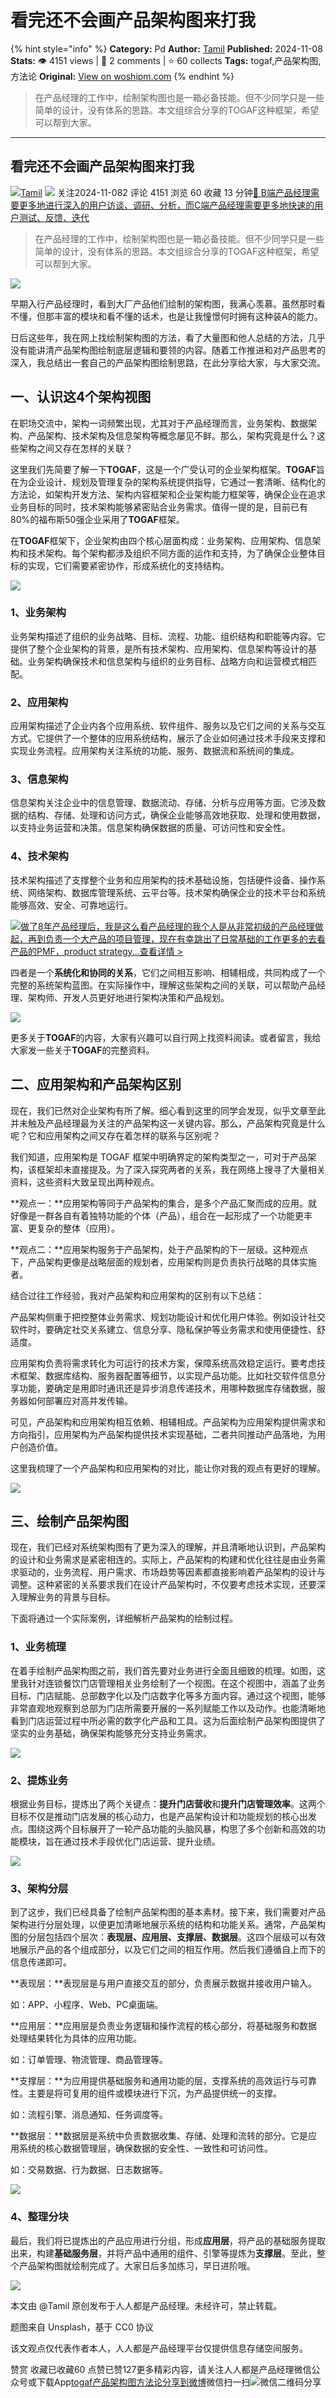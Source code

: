 # 看完还不会画产品架构图来打我
{% hint style="info" %}
**Category:** Pd
**Author:** [Tamil](https://www.woshipm.com/u/1354978)
**Published:** 2024-11-08  
**Stats:** 👁️ 4151 views | 💬 2 comments | ⭐ 60 collects
**Tags:** togaf,产品架构图,方法论
**Original:** [View on woshipm.com](https://www.woshipm.com/pd/6137754.html)
{% endhint %}
> 在产品经理的工作中，绘制架构图也是一箱必备技能。但不少同学只是一些简单的设计，没有体系的思路。本文组综合分享的TOGAF这种框架，希望可以帮到大家。

---

## 看完还不会画产品架构图来打我

[![](https://static.woshipm.com/view/woshipm_api_def_20241108110959_1658.jpg?imageView2/1/w/72/h/72/q/100)](https://www.woshipm.com/u/1354978)[Tamil](https://www.woshipm.com/u/1354978) ![](https://static.woshipm.com/tag/1101_1@2x.png) 关注2024-11-082 评论 4151 浏览 60 收藏 13 分钟[🔗 B端产品经理需要更多地进行深入的用户访谈、调研、分析，而C端产品经理需要更多地快速的用户测试、反馈、迭代](https://ke.qidianla.com/courses/bcpm)

> 在产品经理的工作中，绘制架构图也是一箱必备技能。但不少同学只是一些简单的设计，没有体系的思路。本文组综合分享的TOGAF这种框架，希望可以帮到大家。

![](https://image.woshipm.com/2023/04/13/37033ad4-d9de-11ed-8d63-00163e0b5ff3.jpg)

早期入行产品经理时，看到大厂产品他们绘制的架构图，我满心羡慕。虽然那时看不懂，但那丰富的模块和看不懂的话术，也是让我憧憬何时拥有这种装A的能力。

日后这些年，我在网上找绘制架构图的方法，看了大量图和他人总结的方法，几乎没有能讲清产品架构图绘制底层逻辑和要领的内容。随着工作推进和对产品思考的深入，我总结出一套自己的产品架构图绘制思路，在此分享给大家，与大家交流。

## 一、认识这4个架构视图

在职场交流中，架构一词频繁出现，尤其对于产品经理而言，业务架构、数据架构、产品架构、技术架构及信息架构等概念屡见不鲜。那么，架构究竟是什么？这些架构之间又存在怎样的关联？

这里我们先简要了解一下**TOGAF**，这是一个广受认可的企业架构框架。**TOGAF**旨在为企业设计、规划及管理复杂的架构系统提供指导，它通过一套清晰、结构化的方法论，如架构开发方法、架构内容框架和企业架构能力框架等，确保企业在追求业务目标的同时，技术架构能够紧密贴合业务需求。值得一提的是，目前已有80%的福布斯50强企业采用了**TOGAF**框架。

在**TOGAF**框架下，企业架构由四个核心层面构成：业务架构、应用架构、信息架构和技术架构。每个架构都涉及组织不同方面的运作和支持，为了确保企业整体目标的实现，它们需要紧密协作，形成系统化的支持结构。

![](https://image.woshipm.com/2024/11/07/2a31a2de-9ce0-11ef-8c74-00163e0b5ff3.png)

### 1、业务架构

业务架构描述了组织的业务战略、目标、流程、功能、组织结构和职能等内容。它提供了整个企业架构的背景，是所有技术架构、应用架构、信息架构等设计的基础。业务架构确保技术和信息架构与组织的业务目标、战略方向和运营模式相匹配。

### 2、应用架构

应用架构描述了企业内各个应用系统、软件组件、服务以及它们之间的关系与交互方式。它提供了一个整体的应用系统结构，展示了企业如何通过技术手段来支撑和实现业务流程。应用架构关注系统的功能、服务、数据流和系统间的集成。

### 3、信息架构

信息架构关注企业中的信息管理、数据流动、存储、分析与应用等方面。它涉及数据的结构、存储、处理和访问方式，确保企业能够高效地获取、处理和使用数据，以支持业务运营和决策。信息架构确保数据的质量、可访问性和安全性。

### 4、技术架构

技术架构描述了支撑整个业务和应用架构的技术基础设施，包括硬件设备、操作系统、网络架构、数据库管理系统、云平台等。技术架构确保企业的技术平台和系统能够高效、安全、可靠地运行。

[![](https://image.woshipm.com/2023/08/02/bf59b8ba-30e4-11ee-88e7-00163e0b5ff3.png)做了8年产品经理后，我是这么看产品经理的我个人是从非常初级的产品经理做起，再到负责一个大产品的项目管理，现在有幸跳出了日常基础的工作更多的去看产品的PMF，product strategy...查看详情 >](https://ke.qidianla.com/courses/bcpm)

四者是一个**系统化和协同的关系**，它们之间相互影响、相辅相成，共同构成了一个完整的系统架构蓝图。在实际操作中，理解这些架构之间的关联，可以帮助产品经理、架构师、开发人员更好地进行架构决策和产品规划。

![](https://image.woshipm.com/2024/11/07/4dd9af74-9ce0-11ef-baf4-00163e0b5ff3.png)

更多关于**TOGAF**的内容，大家有兴趣可以自行网上找资料阅读。或者留言，我给大家发一些关于**TOGAF**的完整资料。

## 二、应用架构和产品架构区别

现在，我们已然对企业架构有所了解。细心看到这里的同学会发现，似乎文章至此并未触及产品经理最为关注的产品架构这一关键内容。那么，产品架构究竟是什么呢？它和应用架构之间又存在着怎样的联系与区别呢？

我们知道，应用架构是 TOGAF 框架中明确界定的架构类型之一，可对于产品架构，该框架却未直接提及。为了深入探究两者的关系，我在网络上搜寻了大量相关资料，这些资料大致呈现出两种观点。

**观点一：**应用架构等同于产品架构的集合，是多个产品汇聚而成的应用。就好像是一群各自有着独特功能的个体（产品），组合在一起形成了一个功能更丰富、更复杂的整体（应用）。

**观点二：**应用架构服务于产品架构，处于产品架构的下一层级。这种观点下，产品架构更像是战略层面的规划者，应用架构则是负责执行战略的具体实施者。

结合过往工作经验，我对产品架构和应用架构的区别有以下总结：

产品架构侧重于把控整体业务需求、规划功能设计和优化用户体验。例如设计社交软件时，要确定社交关系建立、信息分享、隐私保护等业务需求和使用便捷性、舒适度。

应用架构负责将需求转化为可运行的技术方案，保障系统高效稳定运行。要考虑技术框架、数据库结构、服务器配置等细节，以实现产品功能。比如社交软件信息分享功能，要确定是用即时通讯还是异步消息传递技术，用哪种数据库存储数据，服务器如何部署应对高并发传输。

可见，产品架构和应用架构相互依赖、相辅相成。产品架构为应用架构提供需求和方向指引，应用架构为产品架构提供技术实现基础，二者共同推动产品落地，为用户创造价值。

这里我梳理了一个产品架构和应用架构的对比，能让你对我的观点有更好的理解。

![](https://image.woshipm.com/2024/11/07/78fca3dc-9ce0-11ef-baf4-00163e0b5ff3.png)

## 三、绘制产品架构图

现在，我们已经对系统架构图有了更为深入的理解，并且清晰地认识到，产品架构的设计和业务需求是紧密相连的。实际上，产品架构的构建和优化往往是由业务需求驱动的，业务流程、用户需求、市场趋势等因素都直接影响着产品架构的设计与调整。这种紧密的关系要求我们在设计产品架构时，不仅要考虑技术实现，还要深入理解业务的背景与目标。

下面将通过一个实际案例，详细解析产品架构的绘制过程。

### 1、业务梳理

在着手绘制产品架构图之前，我们首先要对业务进行全面且细致的梳理。如图，这里我针对连锁餐饮门店管理相关业务绘制了一个视图。在这个视图中，涵盖了业务目标、门店赋能、总部数字化以及门店数字化等多方面内容。通过这个视图，能够非常直观地观察到总部为门店所需要开展的一系列赋能工作以及动作。也能清晰地看到门店运营过程中所必需的数字化产品和工具。这为后面绘制产品架构图提供了坚实的业务基础，确保架构能够充分支持业务需求。

![](https://image.woshipm.com/2024/11/08/c93c968a-9d77-11ef-9e12-00163e0b5ff3.jpg)

### 2、提炼业务

根据业务目标，提炼出了两个关键点：**提升门店营收**和**提升门店管理效率**。这两个目标不仅是推动门店发展的核心动力，也是产品架构设计和功能规划的核心出发点。围绕这两个目标展开了一轮产品功能的头脑风暴，构思了多个创新和高效的功能模块，旨在通过技术手段优化门店运营、提升业绩。

![](https://image.woshipm.com/2024/11/08/d1ad0dc2-9d77-11ef-baf4-00163e0b5ff3.jpg)

### 3、架构分层

到了这步，我们已经具备了绘制产品架构图的基本素材。接下来，我们需要对产品架构进行分层处理，以便更加清晰地展示系统的结构和功能关系。通常，产品架构图的分层包括四个层次：**表现层、应用层、支撑层、数据层**。这四个层级可以有效地展示产品的各个组成部分，以及它们之间的相互作用。然后我们遵循自上而下的信息传递即可。

**表现层：**表现层是与用户直接交互的部分，负责展示数据并接收用户输入。

如：APP、小程序、Web、PC桌面端。

**应用层：**应用层是负责业务逻辑和操作流程的核心部分，将基础服务和数据处理结果转化为具体的应用功能。

如：订单管理、物流管理、商品管理等。

**支撑层：**为应用提供基础服务和通用功能的层，支撑系统的高效运行与可靠性。主要是将可复用的组件或模块进行下沉，为产品提供统一的支撑。

如：流程引擎、消息通知、任务调度等。

**数据层：**数据层是系统中负责数据收集、存储、处理和流转的部分。它是应用系统的核心数据管理层，确保数据的安全性、一致性和可访问性。

如：交易数据、行为数据、日志数据等。

![](https://image.woshipm.com/2024/11/08/d6f083d6-9d77-11ef-baf4-00163e0b5ff3.jpg)

### 4、整理分块

最后，我们将已提炼出的产品应用进行分组，形成**应用层**，将产品的基础服务提取出来，构建**基础服务层**，并将产品中通用的组件、引擎等提炼为**支撑层**。至此，整个产品架构图就绘制完成了。大家日后多加练习，早日进阶哦。

![](https://image.woshipm.com/2024/11/08/f125fac4-9d77-11ef-84c2-00163e0b5ff3.jpg)

本文由 @Tamil 原创发布于人人都是产品经理。未经许可，禁止转载。

题图来自 Unsplash，基于 CC0 协议

该文观点仅代表作者本人，人人都是产品经理平台仅提供信息存储空间服务。

赞赏 收藏已收藏60 点赞已赞127更多精彩内容，请关注人人都是产品经理微信公众号或下载App[togaf](https://www.woshipm.com/tag/togaf)[产品架构图](https://www.woshipm.com/tag/%e4%ba%a7%e5%93%81%e6%9e%b6%e6%9e%84%e5%9b%be)[方法论](https://www.woshipm.com/tag/%e6%96%b9%e6%b3%95%e8%ae%ba)[分享到微博](https://service.weibo.com/share/share.php?appkey=2775287854&title=看完还不会画产品架构图来打我&url=https://www.woshipm.com/pd/6137754.html&pic=https://image.woshipm.com/2023/04/13/37033ad4-d9de-11ed-8d63-00163e0b5ff3.jpg)微信扫一扫![微信二维码](https://api.pwmqr.com/qrcode/create/?url=https://www.woshipm.com/pd/6137754.html)分享